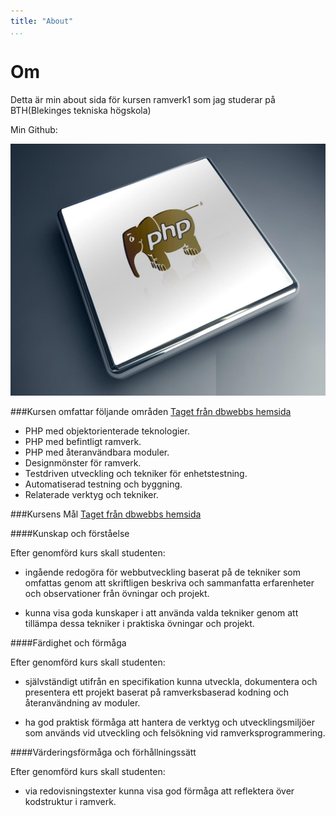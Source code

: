 ```yaml
---
title: "About"
...
```

Om
=========================

Detta är min about sida för kursen ramverk1 som jag studerar på
BTH(Blekinges tekniska högskola)

Min Github:

<img src="../htdocs/img/php.jpg" class="phpImg">

###Kursen omfattar följande områden
[Taget från dbwebbs hemsida](https://dbwebb.se/kurser/ramverk1)

- PHP med objektorienterade teknologier.
- PHP med befintligt ramverk.
- PHP med återanvändbara moduler.
- Designmönster för ramverk.
- Testdriven utveckling och tekniker för enhetstestning.
- Automatiserad testning och byggning.
- Relaterade verktyg och tekniker.


###Kursens Mål
[Taget från dbwebbs hemsida](https://dbwebb.se/kurser/ramverk1)

####Kunskap och förståelse

Efter genomförd kurs skall studenten:

- ingående redogöra för webbutveckling baserat på de tekniker som omfattas genom att skriftligen
beskriva och sammanfatta erfarenheter och observationer från övningar och projekt.

- kunna visa goda kunskaper i att använda valda tekniker genom att tillämpa dessa tekniker i
praktiska övningar och projekt.

####Färdighet och förmåga

Efter genomförd kurs skall studenten:

- självständigt utifrån en specifikation kunna utveckla, dokumentera och presentera ett projekt
baserat på ramverksbaserad kodning och återanvändning av moduler.

- ha god praktisk förmåga att hantera de verktyg och utvecklingsmiljöer som används vid utveckling
och felsökning vid ramverksprogrammering.

####Värderingsförmåga och förhållningssätt

Efter genomförd kurs skall studenten:

- via redovisningstexter kunna visa god förmåga att reflektera över kodstruktur i ramverk.
